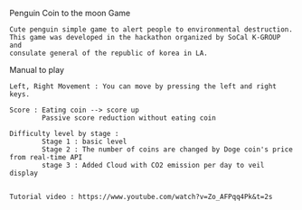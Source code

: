 Penguin Coin to the moon Game
    
    Cute penguin simple game to alert people to environmental destruction. 
    This game was developed in the hackathon organized by SoCal K-GROUP and 
    consulate general of the republic of korea in LA. 
    

Manual to play
    
    Left, Right Movement : You can move by pressing the left and right keys.
    
    Score : Eating coin --> score up
            Passive score reduction without eating coin
    
    Difficulty level by stage :
            Stage 1 : basic level
            Stage 2 : The number of coins are changed by Doge coin's price from real-time API
            stage 3 : Added Cloud with CO2 emission per day to veil display
            
    
    Tutorial video : https://www.youtube.com/watch?v=Zo_AFPqq4Pk&t=2s
    
    
    
